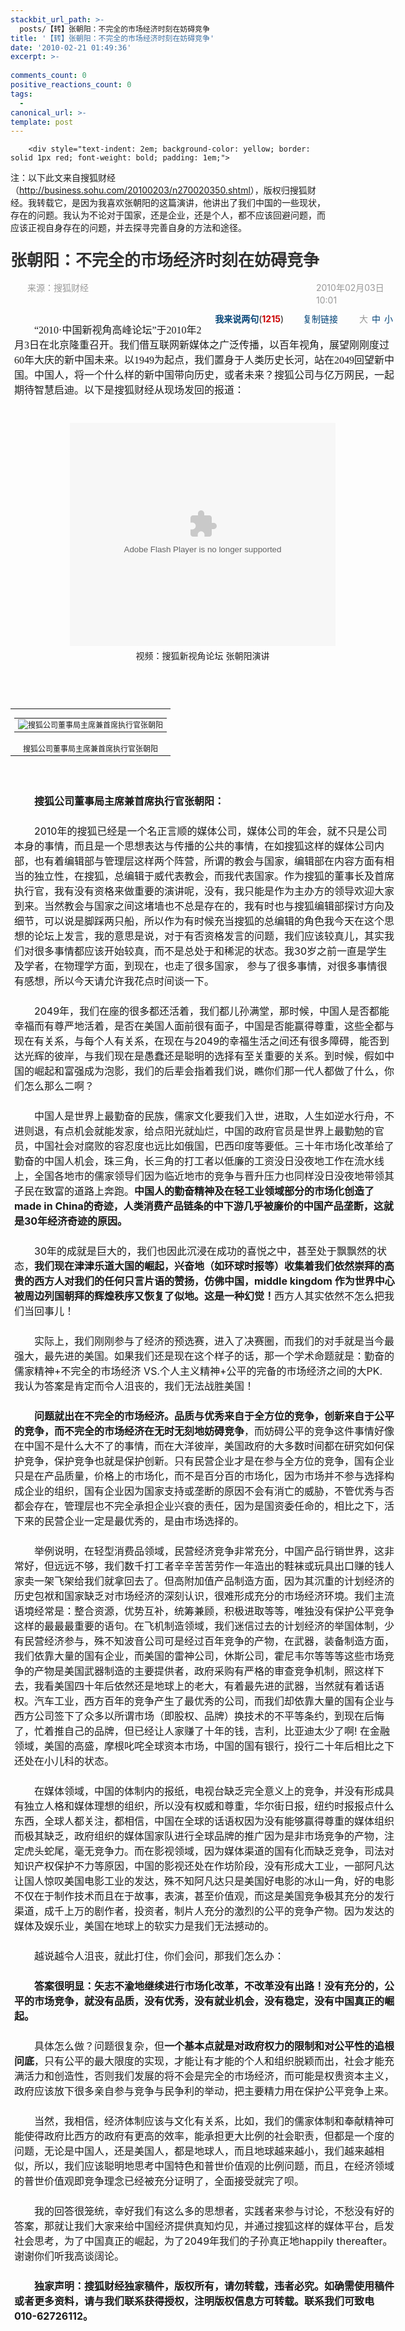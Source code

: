 ```yaml
---
stackbit_url_path: >-
  posts/【转】张朝阳：不完全的市场经济时刻在妨碍竞争
title: '【转】张朝阳：不完全的市场经济时刻在妨碍竞争'
date: '2010-02-21 01:49:36'
excerpt: >-
  
comments_count: 0
positive_reactions_count: 0
tags: 
  - 
canonical_url: >-
template: post
---
```


        <div style="text-indent: 2em; background-color: yellow; border: solid 1px red; font-weight: bold; padding: 1em;">
<p>注：以下此文来自搜狐财经（<a href="http://business.sohu.com/20100203/n270020350.shtml">http://business.sohu.com/20100203/n270020350.shtml</a>），版权归搜狐财经。我转载它，是因为我喜欢张朝阳的这篇演讲，他讲出了我们中国的一些现状，存在的问题。我认为不论对于国家，还是企业，还是个人，都不应该回避问题，而应该正视自身存在的问题，并去探寻完善自身的方法和途径。</p>
</div>
<h1 style="margin-top: 0px; margin-right: 0px; margin-bottom: 0px; margin-left: 0px; padding-top: 10px; padding-right: 0px; padding-bottom: 15px; padding-left: 0px; font-size: 26px; font-weight: bold; color: rgb(51, 51, 51); line-height: 38px; ">张朝阳：不完全的市场经济时刻在妨碍竞争</h1>
<div class="sourceTime" style="margin-top: 0px; margin-right: auto; margin-bottom: 0px; margin-left: auto; padding-top: 0px; padding-right: 0px; padding-bottom: 0px; padding-left: 0px; border-top-width: 0px; border-right-width: 0px; border-bottom-width: 0px; border-left-width: 0px; border-style: initial; border-color: initial; width: 615px; height: 22px; color: rgb(153, 153, 153); text-align: left; line-height: 20px; ">
<div class="l" style="margin-top: 0px; margin-right: 0px; margin-bottom: 0px; margin-left: 0px; padding-top: 0px; padding-right: 0px; padding-bottom: 0px; padding-left: 0px; border-top-width: 0px; border-right-width: 0px; border-bottom-width: 0px; border-left-width: 0px; border-style: initial; border-color: initial; display: inline; float: left; width: 488px; "><a target="_blank" style="color: rgb(153, 153, 153); text-decoration: none; cursor: default; " href="http://business.sohu.com/"><img height="15px" style="margin-top: 0px; margin-right: 12px; margin-bottom: 0px; margin-left: 0px; padding-top: 0px; padding-right: 0px; padding-bottom: 0px; padding-left: 0px; border-top-width: 0px; border-right-width: 0px; border-bottom-width: 0px; border-left-width: 0px; border-style: initial; border-color: initial; float: left; " alt="" src="https://raw.githubusercontent.com/Jeff-Tian/blogengine.net/master/Source/BlogEngine/BlogEngine.NET/App_Data/files/image_327.png"></a>来源：<span id="media_span" style="margin-top: 0px; margin-right: 0px; margin-bottom: 0px; margin-left: 0px; padding-top: 0px; padding-right: 0px; padding-bottom: 0px; padding-left: 0px; border-top-width: 0px; border-right-width: 0px; border-bottom-width: 0px; border-left-width: 0px; border-style: initial; border-color: initial; ">搜狐财经</span></div>
<div class="r" style="margin-top: 0px; margin-right: 0px; margin-bottom: 0px; margin-left: 0px; padding-top: 0px; padding-right: 0px; padding-bottom: 0px; padding-left: 0px; border-top-width: 0px; border-right-width: 0px; border-bottom-width: 0px; border-left-width: 0px; border-style: initial; border-color: initial; display: inline; float: right; width: 126px; ">2010年02月03日10:01</div>
</div>
<div class="line" style="margin-top: 0px; margin-right: auto; margin-bottom: 0px; margin-left: auto; padding-top: 0px; padding-right: 0px; padding-bottom: 0px; padding-left: 0px; border-top-width: 0px; border-right-width: 0px; border-bottom-width: 0px; border-left-width: 0px; border-style: initial; border-color: initial; background-image: url(http://news.sohu.com/upload/pagerevision20090916/xx1.gif); background-attachment: initial; background-origin: initial; background-clip: initial; background-color: initial; height: 1px; width: 615px; overflow-x: hidden; overflow-y: hidden; clear: both; font-size: 1px; background-position: initial initial; background-repeat: initial initial; ">&nbsp;</div>
<div class="function clear" style="margin-top: 5px; margin-right: auto; margin-bottom: 0px; margin-left: auto; padding-top: 0px; padding-right: 0px; padding-bottom: 0px; padding-left: 0px; border-top-width: 0px; border-right-width: 0px; border-bottom-width: 0px; border-left-width: 0px; border-style: initial; border-color: initial; zoom: 1; width: 615px; text-align: left; ">
<div class="l" style="margin-top: 0px; margin-right: 0px; margin-bottom: 0px; margin-left: 0px; padding-top: 0px; padding-right: 0px; padding-bottom: 0px; padding-left: 0px; border-top-width: 0px; border-right-width: 0px; border-bottom-width: 0px; border-left-width: 0px; border-style: initial; border-color: initial; display: inline; float: left; line-height: 24px; "><sohuadcode></sohuadcode></div>
<div class="r" style="margin-top: 3px; margin-right: 0px; margin-bottom: 0px; margin-left: 0px; padding-top: 0px; padding-right: 0px; padding-bottom: 0px; padding-left: 0px; border-top-width: 0px; border-right-width: 0px; border-bottom-width: 0px; border-left-width: 0px; border-style: initial; border-color: initial; display: inline; float: right; line-height: 22px; ">
<div class="commentLink" style="margin-top: 0px; margin-right: 6px; margin-bottom: 0px; margin-left: 0px; padding-top: 0px; padding-right: 0px; padding-bottom: 0px; padding-left: 0px; border-top-width: 0px; border-right-width: 0px; border-bottom-width: 0px; border-left-width: 0px; border-style: initial; border-color: initial; background-image: url(http://news.sohu.com/upload/pagerevision20090916/icon.gif); background-attachment: initial; background-origin: initial; background-clip: initial; background-color: initial; float: left; text-indent: 20px; background-position: -100px 0px; background-repeat: no-repeat no-repeat; "><a target="_blank" style="color: rgb(0, 66, 118); text-decoration: none; " href="http://comment2.news.sohu.com/t_270020350.html"><strong>我来说两句</strong></a>(<span id="commA" style="margin-top: 0px; margin-right: 0px; margin-bottom: 0px; margin-left: 0px; padding-top: 0px; padding-right: 0px; padding-bottom: 0px; padding-left: 0px; border-top-width: 0px; border-right-width: 0px; border-bottom-width: 0px; border-left-width: 0px; border-style: initial; border-color: initial; color: rgb(204, 0, 0); font-weight: bold; ">1215</span>)</div>
<div class="copylink" style="margin-top: 0px; margin-right: 6px; margin-bottom: 0px; margin-left: 0px; padding-top: 0px; padding-right: 0px; padding-bottom: 0px; padding-left: 0px; border-top-width: 0px; border-right-width: 0px; border-bottom-width: 0px; border-left-width: 0px; border-style: initial; border-color: initial; background-image: url(http://news.sohu.com/upload/pagerevision20090916/icon.gif); background-attachment: initial; background-origin: initial; background-clip: initial; background-color: initial; float: left; text-indent: 25px; background-position: -100px -30px; background-repeat: no-repeat no-repeat; "><a style="color: rgb(0, 66, 118); text-decoration: none; " href="http://business.sohu.com/20100203/n270020350.shtml">复制链接</a></div>
<div class="fontSize" id="fs16" style="margin-top: 0px; margin-right: 0px; margin-bottom: 0px; margin-left: 0px; padding-top: 0px; padding-right: 0px; padding-bottom: 0px; padding-left: 0px; border-top-width: 0px; border-right-width: 0px; border-bottom-width: 0px; border-left-width: 0px; border-style: initial; border-color: initial; background-image: url(http://news.sohu.com/upload/pagerevision20090916/icon.gif); background-attachment: initial; background-origin: initial; background-clip: initial; background-color: initial; float: left; text-indent: 25px; color: rgb(153, 153, 153); background-position: -100px -60px; background-repeat: no-repeat no-repeat; "><span style="margin-top: 0px; margin-right: 3px; margin-bottom: 0px; margin-left: 3px; padding-top: 0px; padding-right: 0px; padding-bottom: 0px; padding-left: 0px; border-top-width: 0px; border-right-width: 0px; border-bottom-width: 0px; border-left-width: 0px; border-style: initial; border-color: initial; ">大</span><a style="color: rgb(0, 66, 118); text-decoration: none; margin-top: 0px; margin-right: 3px; margin-bottom: 0px; margin-left: 3px; " href="http://business.sohu.com/20100203/n270020350.shtml">中</a><a style="color: rgb(0, 66, 118); text-decoration: none; margin-top: 0px; margin-right: 3px; margin-bottom: 0px; margin-left: 3px; " href="http://business.sohu.com/20100203/n270020350.shtml">小</a></div>
</div>
</div>
<div class="text clear" id="contentText" style="margin-top: 0px; margin-right: auto; margin-bottom: 0px; margin-left: auto; padding-top: 0px; padding-right: 0px; padding-bottom: 0px; padding-left: 0px; border-top-width: 0px; border-right-width: 0px; border-bottom-width: 0px; border-left-width: 0px; border-style: initial; border-color: initial; zoom: 1; width: 615px; text-align: left; line-height: 24px; font-size: 16px; ">
<p style="margin-top: 24px; margin-right: auto; margin-bottom: 0px; margin-left: auto; padding-top: 0px; padding-right: 0px; padding-bottom: 0px; padding-left: 6px; border-top-width: 0px; border-right-width: 0px; border-bottom-width: 0px; border-left-width: 0px; border-style: initial; border-color: initial; ">　　<font face="楷体_GB2312">“2010·中国新视角高峰论坛”于2010年2月3日在北京隆重召开。我们借互联网新媒体之广泛传播，以百年视角，展望刚刚度过60年大庆的新中国未来。以1949为起点，我们置身于人类历史长河，站在2049回望新中国。中国人，将一个什么样的新中国带向历史，或者未来？搜狐公司与亿万网民，一起期待智慧启迪。以下是搜狐财经从现场发回的报道：</font></p>
<div class="video" style="margin-top: 30px; margin-right: auto; margin-bottom: 35px; margin-left: auto; padding-top: 10px; padding-right: 0px; padding-bottom: 0px; padding-left: 0px; border-top-width: 0px; border-right-width: 0px; border-bottom-width: 0px; border-left-width: 0px; border-style: initial; border-color: initial; width: 445px; height: 386px; background-image: url(http://news.sohu.com/upload/pagerevision20090916/video.jpg); background-attachment: initial; background-origin: initial; background-clip: initial; background-color: initial; text-align: center; background-position: initial initial; background-repeat: initial initial; "><embed type="application/x-shockwave-flash" src="http://news.sohu.com/player/20091120/Main.swf" width="425" height="357" id="player79" name="player79" bgcolor="#000000" quality="high" allowfullscreen="true" allowscriptaccess="always" wmode="transparent" flashvars="type=Singleton&amp;domain=inner&amp;skin=0&amp;flv=http://data.vod.sohu.com/20100204/e00ac39a-8320-4f8c-aa8a-a4ad2f376d2eV.mp4&amp;cover=http://photocdn.sohu.com/20100204/e00ac39a-8320-4f8c-aa8a-a4ad2f376d2eB.jpg&amp;autoPlay=false&amp;recommend=&amp;pageUrl=http://business.sohu.com/20100203/n270020350.shtml&amp;srcapp=&amp;inPlayerAd=&amp;videoEndCallback=&amp;clipPlayCallback=&amp;sid=1002080954031123&amp;pid=null&amp;nid=null"><span style="margin-top: 8px; margin-right: 0px; margin-bottom: 0px; margin-left: 0px; padding-top: 0px; padding-right: 0px; padding-bottom: 0px; padding-left: 0px; border-top-width: 0px; border-right-width: 0px; border-bottom-width: 0px; border-left-width: 0px; border-style: initial; border-color: initial; display: block; font-size: 14px; line-height: 16px; ">视频：搜狐新视角论坛 张朝阳演讲</span></div>
<br>
<table cellspacing="0" cellpadding="0" align="center" border="0" style="font-size: 12px; ">
    <tbody>
        <tr>
            <td align="middle" style="font-size: 12px; ">
            <table cellspacing="0" cellpadding="0" border="0" style="font-size: 12px; ">
                <tbody>
                    <tr>
                        <td style="font-size: 12px; "><img alt="搜狐公司董事局主席兼首席执行官张朝阳" align="middle" style="margin-top: 0px; margin-right: 0px; margin-bottom: 0px; margin-left: 0px; padding-top: 0px; padding-right: 0px; padding-bottom: 0px; padding-left: 0px; border-top-width: 0px; border-right-width: 0px; border-bottom-width: 0px; border-left-width: 0px; border-style: initial; border-color: initial; " src="https://raw.githubusercontent.com/Jeff-Tian/blogengine.net/master/Source/BlogEngine/BlogEngine.NET/App_Data/files/image_328.png"></td>
                    </tr>
                </tbody>
            </table>
            </td>
        </tr>
        <tr>
            <td align="middle" scw_ig="yes" style="font-size: 12px; ">搜狐公司董事局主席兼首席执行官张朝阳</td>
        </tr>
    </tbody>
</table>
<br>
<p style="margin-top: 24px; margin-right: auto; margin-bottom: 0px; margin-left: auto; padding-top: 0px; padding-right: 0px; padding-bottom: 0px; padding-left: 6px; border-top-width: 0px; border-right-width: 0px; border-bottom-width: 0px; border-left-width: 0px; border-style: initial; border-color: initial; ">　　<strong>搜狐公司董事局主席兼首席执行官张朝阳：</strong></p>
<p style="margin-top: 24px; margin-right: auto; margin-bottom: 0px; margin-left: auto; padding-top: 0px; padding-right: 0px; padding-bottom: 0px; padding-left: 6px; border-top-width: 0px; border-right-width: 0px; border-bottom-width: 0px; border-left-width: 0px; border-style: initial; border-color: initial; ">　　2010年的搜狐已经是一个名正言顺的媒体公司，媒体公司的年会，就不只是公司本身的事情，而且是一个思想表达与传播的公共的事情，在如搜狐这样的媒体公司内部，也有着编辑部与管理层这样两个阵营，所谓的教会与国家，编辑部在内容方面有相当的独立性，在搜狐，总编辑于威代表教会，而我代表国家。作为搜狐的董事长及首席执行官，我有没有资格来做重要的演讲呢，没有，我只能是作为主办方的领导欢迎大家到来。当然教会与国家之间这堵墙也不总是存在的，我有时也与搜狐编辑部探讨方向及细节，可以说是脚踩两只船，所以作为有时候充当搜狐的总编辑的角色我今天在这个思想的论坛上发言，我的意思是说，对于有否资格发言的问题，我们应该较真儿，其实我们对很多事情都应该开始较真，而不是总处于和稀泥的状态。我30岁之前一直是学生及学者，在物理学方面，到现在，也走了很多国家， 参与了很多事情，对很多事情很有感想，所以今天请允许我花点时间谈一下。</p>
<p style="margin-top: 24px; margin-right: auto; margin-bottom: 0px; margin-left: auto; padding-top: 0px; padding-right: 0px; padding-bottom: 0px; padding-left: 6px; border-top-width: 0px; border-right-width: 0px; border-bottom-width: 0px; border-left-width: 0px; border-style: initial; border-color: initial; ">　　2049年，我们在座的很多都还活着，我们都儿孙满堂，那时候，中国人是否都能幸福而有尊严地活着，是否在美国人面前很有面子，中国是否能赢得尊重，这些全都与现在有关系，与每个人有关系，在现在与2049的幸福生活之间还有很多障碍，能否到达光辉的彼岸，与我们现在是愚蠢还是聪明的选择有至关重要的关系。到时候，假如中国的崛起和富强成为泡影，我们的后辈会指着我们说，瞧你们那一代人都做了什么，你们怎么那么二啊？</p>
<p style="margin-top: 24px; margin-right: auto; margin-bottom: 0px; margin-left: auto; padding-top: 0px; padding-right: 0px; padding-bottom: 0px; padding-left: 6px; border-top-width: 0px; border-right-width: 0px; border-bottom-width: 0px; border-left-width: 0px; border-style: initial; border-color: initial; ">　　中国人是世界上最勤奋的民族，儒家文化要我们入世，进取，人生如逆水行舟，不进则退，有点机会就能发家，给点阳光就灿烂，中国的政府官员是世界上最勤勉的官员，中国社会对腐败的容忍度也远比如俄国，巴西印度等要低。三十年市场化改革给了勤奋的中国人机会，珠三角，长三角的打工者以低廉的工资没日没夜地工作在流水线上，全国各地市的儒家领导们因为临近地市的竞争与晋升压力也同样没日没夜地带领其子民在致富的道路上奔跑。<strong>中国人的勤奋精神及在轻工业领域部分的市场化创造了made in China的奇迹，人类消费产品链条的中下游几乎被廉价的中国产品垄断，这就是30年经济奇迹的原因。</strong></p>
<p style="margin-top: 24px; margin-right: auto; margin-bottom: 0px; margin-left: auto; padding-top: 0px; padding-right: 0px; padding-bottom: 0px; padding-left: 6px; border-top-width: 0px; border-right-width: 0px; border-bottom-width: 0px; border-left-width: 0px; border-style: initial; border-color: initial; ">　　30年的成就是巨大的，我们也因此沉浸在成功的喜悦之中，甚至处于飘飘然的状态，<strong>我们现在津津乐道大国的崛起，兴奋地（如环球时报等）收集着我们依然崇拜的高贵的西方人对我们的任何只言片语的赞扬，仿佛中国，middle kingdom 作为世界中心被周边列国朝拜的辉煌秩序又恢复了似地。这是一种幻觉！</strong>西方人其实依然不怎么把我们当回事儿！</p>
<p style="margin-top: 24px; margin-right: auto; margin-bottom: 0px; margin-left: auto; padding-top: 0px; padding-right: 0px; padding-bottom: 0px; padding-left: 6px; border-top-width: 0px; border-right-width: 0px; border-bottom-width: 0px; border-left-width: 0px; border-style: initial; border-color: initial; ">　　实际上，我们刚刚参与了经济的预选赛，进入了决赛圈，而我们的对手就是当今最强大，最先进的美国。如果我们还是现在这个样子的话，那一个学术命题就是：勤奋的儒家精神+不完全的市场经济 VS.个人主义精神+公平的完备的市场经济之间的大PK. 我认为答案是肯定而令人沮丧的，我们无法战胜美国！</p>
<p style="margin-top: 24px; margin-right: auto; margin-bottom: 0px; margin-left: auto; padding-top: 0px; padding-right: 0px; padding-bottom: 0px; padding-left: 6px; border-top-width: 0px; border-right-width: 0px; border-bottom-width: 0px; border-left-width: 0px; border-style: initial; border-color: initial; ">　　<strong>问题就出在不完全的市场经济。品质与优秀来自于全方位的竞争，创新来自于公平的竞争，而不完全的市场经济在无时无刻地妨碍竞争</strong>，而妨碍公平的竞争这件事情好像在中国不是什么大不了的事情，而在大洋彼岸，美国政府的大多数时间都在研究如何保护竞争，保护竞争也就是保护创新。只有民营企业才是在参与全方位的竞争，国有企业只是在产品质量，价格上的市场化，而不是百分百的市场化，因为市场并不参与选择构成企业的组织，国有企业因为国家支持或垄断的原因不会有消亡的威胁，不管优秀与否都会存在，管理层也不完全承担企业兴衰的责任，因为是国资委任命的，相比之下，活下来的民营企业一定是最优秀的，是由市场选择的。</p>
<p style="margin-top: 24px; margin-right: auto; margin-bottom: 0px; margin-left: auto; padding-top: 0px; padding-right: 0px; padding-bottom: 0px; padding-left: 6px; border-top-width: 0px; border-right-width: 0px; border-bottom-width: 0px; border-left-width: 0px; border-style: initial; border-color: initial; ">　　举例说明，在轻型消费品领域，民营经济竞争非常充分，中国产品行销世界，这非常好，但远远不够，我们数千打工者辛辛苦苦劳作一年造出的鞋袜或玩具出口赚的钱人家卖一架飞架给我们就拿回去了。但高附加值产品制造方面，因为其沉重的计划经济的历史包袱和国家缺乏对市场经济的深刻认识，很难形成充分的市场经济环境。我们主流语境经常是：整合资源，优势互补，统筹兼顾，积极进取等等，唯独没有保护公平竞争这样的最最最重要的语句。在飞机制造领域，我们迷信过去的计划经济的举国体制，少有民营经济参与，殊不知波音公司可是经过百年竞争的产物，在武器，装备制造方面，我们依靠大量的国有企业，而美国的雷神公司，休斯公司，霍尼韦尔等等等这些市场竞争的产物是美国武器制造的主要提供者，政府采购有严格的审查竞争机制，照这样下去，我看美国四十年后依然还是地球上的老大，有着最先进的武器，当然就有着话语权。汽车工业，西方百年的竞争产生了最优秀的公司，而我们却依靠大量的国有企业与西方公司签下了众多以所谓市场（即股权、品牌）换技术的不平等条约，到现在后悔了，忙着推自己的品牌，但已经让人家赚了十年的钱，吉利，比亚迪太少了啊! 在金融领域，美国的高盛，摩根叱咤全球资本市场，中国的国有银行，投行二十年后相比之下还处在小儿科的状态。</p>
<p style="margin-top: 24px; margin-right: auto; margin-bottom: 0px; margin-left: auto; padding-top: 0px; padding-right: 0px; padding-bottom: 0px; padding-left: 6px; border-top-width: 0px; border-right-width: 0px; border-bottom-width: 0px; border-left-width: 0px; border-style: initial; border-color: initial; ">　　在媒体领域，中国的体制内的报纸，电视台缺乏完全意义上的竞争，并没有形成具有独立人格和媒体理想的组织，所以没有权威和尊重，华尔街日报，纽约时报报点什么东西，全球人都关注，都相信，中国在全球的话语权因为没有能够赢得尊重的媒体组织而极其缺乏，政府组织的媒体国家队进行全球品牌的推广因为是非市场竞争的产物，注定虎头蛇尾，毫无竞争力。而在影视领域，因为媒体渠道的国有化而缺乏竞争，司法对知识产权保护不力等原因，中国的影视还处在作坊阶段，没有形成大工业，一部阿凡达让国人惊叹美国电影工业的发达，殊不知阿凡达只是美国好电影的冰山一角，好的电影不仅在于制作技术而且在于故事，表演，甚至价值观，而这是美国竞争极其充分的发行渠道，成千上万的剧作者，投资者，制片人充分的激烈的公平的竞争产物。因为发达的媒体及娱乐业，美国在地球上的软实力是我们无法撼动的。</p>
<p style="margin-top: 24px; margin-right: auto; margin-bottom: 0px; margin-left: auto; padding-top: 0px; padding-right: 0px; padding-bottom: 0px; padding-left: 6px; border-top-width: 0px; border-right-width: 0px; border-bottom-width: 0px; border-left-width: 0px; border-style: initial; border-color: initial; ">　　越说越令人沮丧，就此打住，你们会问，那我们怎么办：</p>
<p style="margin-top: 24px; margin-right: auto; margin-bottom: 0px; margin-left: auto; padding-top: 0px; padding-right: 0px; padding-bottom: 0px; padding-left: 6px; border-top-width: 0px; border-right-width: 0px; border-bottom-width: 0px; border-left-width: 0px; border-style: initial; border-color: initial; ">　　<strong>答案很明显：矢志不渝地继续进行市场化改革，不改革没有出路！没有充分的，公平的市场竞争，就没有品质，没有优秀，没有就业机会，没有稳定，没有中国真正的崛起。</strong></p>
<p style="margin-top: 24px; margin-right: auto; margin-bottom: 0px; margin-left: auto; padding-top: 0px; padding-right: 0px; padding-bottom: 0px; padding-left: 6px; border-top-width: 0px; border-right-width: 0px; border-bottom-width: 0px; border-left-width: 0px; border-style: initial; border-color: initial; ">　　具体怎么做？问题很复杂，但<strong>一个基本点就是对政府权力的限制和对公平性的追根问底</strong>，只有公平的最大限度的实现，才能让有才能的个人和组织脱颖而出，社会才能充满活力和创造性，否则我们发展的将不会是完全的市场经济，而可能是权贵资本主义，政府应该放下很多亲自参与竞争与民争利的举动，把主要精力用在保护公平竞争上来。</p>
<p style="margin-top: 24px; margin-right: auto; margin-bottom: 0px; margin-left: auto; padding-top: 0px; padding-right: 0px; padding-bottom: 0px; padding-left: 6px; border-top-width: 0px; border-right-width: 0px; border-bottom-width: 0px; border-left-width: 0px; border-style: initial; border-color: initial; ">　　当然，我相信，经济体制应该与文化有关系，比如，我们的儒家体制和奉献精神可能使得政府比西方的政府有更高的效率，能承担更大比例的社会职责，但都是一个度的问题，无论是中国人，还是美国人，都是地球人，而且地球越来越小，我们越来越相似，所以，我们应该聪明地思考中国特色和普世价值观的比例问题，而且，在经济领域的普世价值观即竞争理念已经被充分证明了，全面接受就完了呗。</p>
<p style="margin-top: 24px; margin-right: auto; margin-bottom: 0px; margin-left: auto; padding-top: 0px; padding-right: 0px; padding-bottom: 0px; padding-left: 6px; border-top-width: 0px; border-right-width: 0px; border-bottom-width: 0px; border-left-width: 0px; border-style: initial; border-color: initial; ">　　我的回答很笼统，幸好我们有这么多的思想者，实践者来参与讨论，不愁没有好的答案，那就让我们大家来给中国经济提供真知灼见，并通过搜狐这样的媒体平台，启发社会思考，为了中国真正的崛起，为了2049年我们的子孙真正地happily thereafter。谢谢你们听我高谈阔论。</p>
<p style="margin-top: 24px; margin-right: auto; margin-bottom: 0px; margin-left: auto; padding-top: 0px; padding-right: 0px; padding-bottom: 0px; padding-left: 6px; border-top-width: 0px; border-right-width: 0px; border-bottom-width: 0px; border-left-width: 0px; border-style: initial; border-color: initial; ">　　<strong>独家声明：搜狐财经独家稿件，版权所有，请勿转载，违者必究。如确需使用稿件或者更多资料，请与我们联系获得授权，注明版权信息方可转载。联系我们可致电010-62726112。</strong></p>
</div>
<p>&nbsp;</p>
      